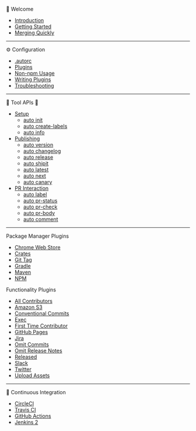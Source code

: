 :tada: Welcome

- [Introduction](pages/introduction.md)
- [Getting Started](pages/getting-started.md)
- [Merging Quickly](pages/quick-merge.md)

---

:gear: Configuration

- [.autorc](pages/autorc.md)
- [Plugins](pages/plugins.md)
- [Non-npm Usage](pages/non-npm.md)
- [Writing Plugins](pages/writing-plugins.md)
- [Troubleshooting](pages/troubleshooting.md)

---

:hammer: Tool APIs :wrench:

- [Setup](pages/generated/init.md)
  - [auto init](pages/generated/init.md#init)
  - [auto create-labels](pages/generated/init.md#create-labels)
  - [auto info](pages/generated/info.md)
- [Publishing](pages/publishing.md)
  - [auto version](pages/generated/version.md)
  - [auto changelog](pages/generated/changelog.md)
  - [auto release](pages/generated/release.md)
  - [auto shipit](pages/generated/shipit.md)
  - [auto latest](pages/generated/latest.md)
  - [auto next](pages/generated/next.md)
  - [auto canary](pages/generated/canary.md)
- [PR Interaction](pages/pr-interaction.md)
  - [auto label](pages/generated/label.md)
  - [auto pr-status](pages/generated/pr-status.md)
  - [auto pr-check](pages/generated/pr-check.md)
  - [auto pr-body](pages/generated/pr-body.md)
  - [auto comment](pages/generated/comment.md)

---

Package Manager Plugins

- [Chrome Web Store](../plugins/chrome/README.md)
- [Crates](../plugins/crates/README.md)
- [Git Tag](../plugins/git-tag/README.md)
- [Gradle](../plugins/gradle/README.md)
- [Maven](../plugins/maven/README.md)
- [NPM](../plugins/npm/README.md)

Functionality Plugins

- [All Contributors](../plugins/all-contributors/README.md)
- [Amazon S3](../plugins/s3/README.md)
- [Conventional Commits](../plugins/conventional-commits/README.md)
- [Exec](../plugins/exec/README.md)
- [First Time Contributor](../plugins/first-time-contributor/README.md)
- [GitHub Pages](../plugins/gh-pages/README.md)
- [Jira](../plugins/jira/README.md)
- [Omit Commits](../plugins/omit-commits/README.md)
- [Omit Release Notes](../plugins/omit-release-notes/README.md)
- [Released](../plugins/released/README.md)
- [Slack](../plugins/slack/README.md)
- [Twitter](../plugins/twitter/README.md)
- [Upload Assets](../plugins/upload-assets/README.md)

---

:bathtub: Continuous Integration

- [CircleCI](pages/build-platforms/circleci.md)
- [Travis CI](pages/build-platforms/travis.md)
- [GitHub Actions](pages/build-platforms/github-actions.md)
- [Jenkins 2](pages/build-platforms/jenkins.md)
